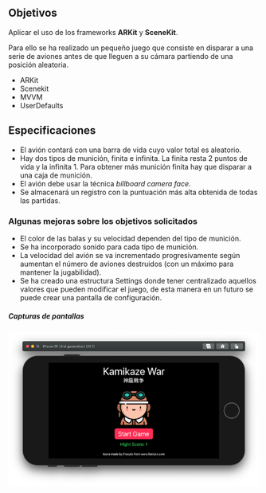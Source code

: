 ## Objetivos
Aplicar el uso de los frameworks **ARKit** y **SceneKit**.

Para ello se ha realizado un pequeño juego que consiste en disparar a una serie de aviones antes de que lleguen a su cámara partiendo de una posición aleatoria.

- ARKit
- Scenekit
- MVVM
- UserDefaults

## Especificaciones

- El avión contará con una barra de vida cuyo valor total es aleatorio.
- Hay dos tipos de munición, finita e infinita. La finita resta 2 puntos de vida y la infinita 1. Para obtener más munición finita hay que disparar a una caja de munición.
- El avión debe usar la técnica _billboard camera face_.
- Se almacenará un registro con la puntuación más alta obtenida de todas las partidas.

### Algunas mejoras sobre los objetivos solicitados

- El color de las balas y su velocidad dependen del tipo de munición.
- Se ha incorporado sonido para cada tipo de munición.
- La velocidad del avión se va incrementado progresivamente según aumentan el número de aviones destruidos (con un máximo para mantener la jugabilidad).
- Se ha creado una estructura Settings donde tener centralizado aquellos valores que pueden modificar el juego, de esta manera en un futuro se puede crear una pantalla de configuración.

##### Capturas de pantallas

![main](./screen/main.png "Main")
